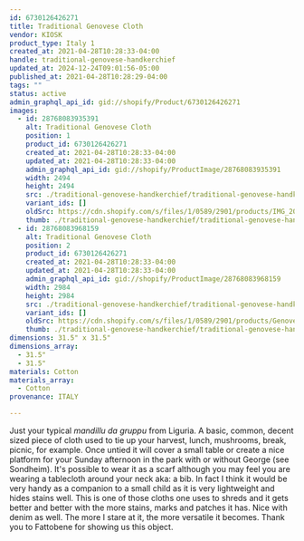 ```yaml
---
id: 6730126426271
title: Traditional Genovese Cloth
vendor: KIOSK
product_type: Italy 1
created_at: 2021-04-28T10:28:33-04:00
handle: traditional-genovese-handkerchief
updated_at: 2024-12-24T09:01:56-05:00
published_at: 2021-04-28T10:28:29-04:00
tags: ""
status: active
admin_graphql_api_id: gid://shopify/Product/6730126426271
images:
  - id: 28768083935391
    alt: Traditional Genovese Cloth
    position: 1
    product_id: 6730126426271
    created_at: 2021-04-28T10:28:33-04:00
    updated_at: 2021-04-28T10:28:33-04:00
    admin_graphql_api_id: gid://shopify/ProductImage/28768083935391
    width: 2494
    height: 2494
    src: ./traditional-genovese-handkerchief/traditional-genovese-handkerchief__0.jpg
    variant_ids: []
    oldSrc: https://cdn.shopify.com/s/files/1/0589/2901/products/IMG_20181118_143433.jpg?v=1619620113
    thumb: ./traditional-genovese-handkerchief/traditional-genovese-handkerchief__0-thumb.jpg
  - id: 28768083968159
    alt: Traditional Genovese Cloth
    position: 2
    product_id: 6730126426271
    created_at: 2021-04-28T10:28:33-04:00
    updated_at: 2021-04-28T10:28:33-04:00
    admin_graphql_api_id: gid://shopify/ProductImage/28768083968159
    width: 2984
    height: 2984
    src: ./traditional-genovese-handkerchief/traditional-genovese-handkerchief__1.jpg
    variant_ids: []
    oldSrc: https://cdn.shopify.com/s/files/1/0589/2901/products/Genovese_Cloth2.jpg?v=1619620113
    thumb: ./traditional-genovese-handkerchief/traditional-genovese-handkerchief__1-thumb.jpg
dimensions: 31.5" x 31.5"
dimensions_array:
  - 31.5"
  - 31.5"
materials: Cotton
materials_array:
  - Cotton
provenance: ITALY

---
```


Just your typical _mandillu da gruppu_ from Liguria. A basic, common, decent sized piece of cloth used to tie up your harvest, lunch, mushrooms, break, picnic, for example. Once untied it will cover a small table or create a nice platform for your Sunday afternoon in the park with or without George (see Sondheim). It's possible to wear it as a scarf although you may feel you are wearing a tablecloth around your neck aka: a bib. In fact I think it would be very handy as a companion to a small child as it is very lightweight and hides stains well. This is one of those cloths one uses to shreds and it gets better and better with the more stains, marks and patches it has. Nice with denim as well. The more I stare at it, the more versatile it becomes. Thank you to Fattobene for showing us this object.